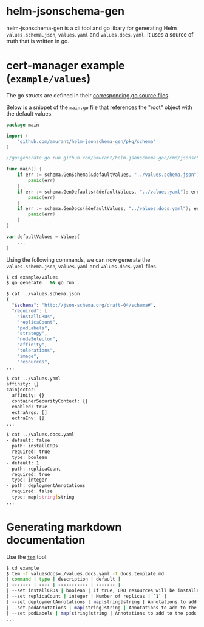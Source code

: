 # helm-jsonschema-gen

helm-jsonschema-gen is a cli tool and go libary for generating Helm `values.schema.json`, `values.yaml` and `values.docs.yaml`.
It uses a source of truth that is written in go.

# cert-manager example (`example/values`)

The go structs are defined in their [corresponding go source files](https://github.com/amurant/helm-jsonschema-gen/tree/main/example/values).

Below is a snippet of the `main.go` file that references the "root" object with the default values.
```go
package main

import (
	"github.com/amurant/helm-jsonschema-gen/pkg/schema"
)

//go:generate go run github.com/amurant/helm-jsonschema-gen/cmd/jsonschema-gen -p .

func main() {	
	if err := schema.GenSchema(&defaultValues, "../values.schema.json"); err != nil {
		panic(err)
	}
	if err := schema.GenDefaults(&defaultValues, "../values.yaml"); err != nil {
		panic(err)
	}
	if err := schema.GenDocs(&defaultValues, "../values.docs.yaml"); err != nil {
		panic(err)
	}
}

var defaultValues = Values{
    ...
}
```

Using the following commands, we can now generate the `values.schema.json`, `values.yaml` and `values.docs.yaml` files.

```bash
$ cd example/values
$ go generate . && go run .

$ cat ../values.schema.json
{
  "$schema": "http://json-schema.org/draft-04/schema#",
  "required": [
    "installCRDs",
    "replicaCount",
    "podLabels",
    "strategy",
    "nodeSelector",
    "affinity",
    "tolerations",
    "image",
    "resources",
...

$ cat ../values.yaml
affinity: {}
cainjector:
  affinity: {}
  containerSecurityContext: {}
  enabled: true
  extraArgs: []
  extraEnv: []
...

$ cat ../values.docs.yaml
- default: false
  path: installCRDs
  required: true
  type: boolean
- default: 1
  path: replicaCount
  required: true
  type: integer
- path: deploymentAnnotations
  required: false
  type: map[string]string
...
```

# Generating markdown documentation

Use the [`tem`](https://github.com/amurant/tem) tool.
```bash
$ cd example
$ tem -f valuesdocs=./values.docs.yaml -t docs.template.md
| command | type | description | default |
| ------- | ---- | ----------- | ------- |
| --set installCRDs | boolean | If true, CRD resources will be installed as part of the Helm chart. If enabled, when uninstalling CRD resources will be deleted causing all installed custom resources to be DELETED. | `false` |
| --set replicaCount | integer | Number of replicas | `1` |
| --set deploymentAnnotations | map[string]string | Annotations to add to the deployment | `` |
| --set podAnnotations | map[string]string | Annotations to add to the pods | `` |
| --set podLabels | map[string]string | Annotations to add to the pods | `` |
...
```
